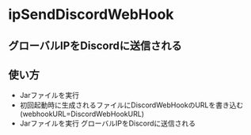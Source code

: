 # ipSendDiscordWebHook
## グローバルIPをDiscordに送信される

## 使い方
- Jarファイルを実行
- 初回起動時に生成されるファイルにDiscordWebHookのURLを書き込む(webhookURL=DiscordWebHookURL)
- Jarファイルを実行 グローバルIPをDiscordに送信される  
